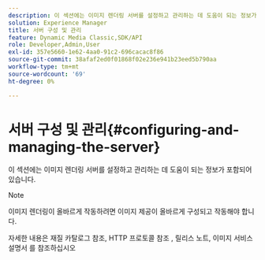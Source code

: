 ```yaml
---
description: 이 섹션에는 이미지 렌더링 서버를 설정하고 관리하는 데 도움이 되는 정보가 포함되어 있습니다.
solution: Experience Manager
title: 서버 구성 및 관리
feature: Dynamic Media Classic,SDK/API
role: Developer,Admin,User
exl-id: 357e5660-1e62-4aa0-91c2-696cacac8f86
source-git-commit: 38afaf2ed0f01868f02e236e941b23eed5b790aa
workflow-type: tm+mt
source-wordcount: '69'
ht-degree: 0%

---
```


# 서버 구성 및 관리{#configuring-and-managing-the-server}

이 섹션에는 이미지 렌더링 서버를 설정하고 관리하는 데 도움이 되는 정보가 포함되어 있습니다.

>[!NOTE]
>
>이미지 렌더링이 올바르게 작동하려면 이미지 제공이 올바르게 구성되고 작동해야 합니다.

자세한 내용은 재질 카탈로그 참조, HTTP 프로토콜 참조 , 릴리스 노트, 이미지 서비스 설명서 를 참조하십시오
